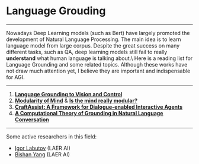 # Language Grouding
***
Nowadays Deep Learning models (such as Bert) have largely promoted the development of Natural Language Processing. The main idea is to learn language model from large corpus. Despite the great success on many different tasks, such as QA, deep learning models still fail to really **understand** what human language is talking about.\\
Here is a reading list for Language Grounding and some related topics. Although these works have not draw much attention yet, I believe they are important and indispensable for AGI.
***
1. [**Language Grounding to Vision and Control**](https://katefvision.github.io/LanguageGrounding/)
2. [**Modularity of Mind**](https://plato.stanford.edu/entries/modularity-mind/#WhatMentModu) & [**Is the mind really modular?**](http://www.subcortex.com/PrinzModularity.pdf)
3. [**CraftAssist: A Framework for Dialogue-enabled Interactive Agents**](https://arxiv.org/abs/1907.08584)
4. [**A Computational Theory of Grounding in Natural Language Conversation**](https://apps.dtic.mil/dtic/tr/fulltext/u2/a289894.pdf)

***
Some active researchers in this field:

* [Igor Labutov](https://igorlabutov.com) (LAER AI) 
* [Bishan Yang](http://www.cs.cmu.edu/~bishan/) (LAER AI)

